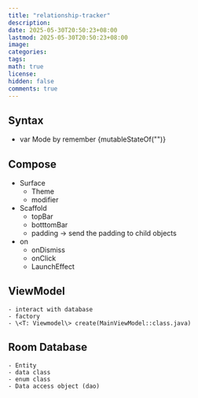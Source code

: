 ```yaml
---
title: "relationship-tracker"
description: 
date: 2025-05-30T20:50:23+08:00
lastmod: 2025-05-30T20:50:23+08:00
image: 
categories: 
tags: 
math: true
license: 
hidden: false
comments: true
---
```


## Syntax
- var Mode by remember {mutableStateOf("")}
## Compose
- Surface
    - Theme
    - modifier
- Scaffold
    - topBar
    - botttomBar
    - padding -> send the padding to child objects
- on
    - onDismiss
    - onClick
    - LaunchEffect
## ViewModel
    - interact with database
    - factory
    - \<T: Viewmodel\> create(MainViewModel::class.java)

## Room Database
    - Entity
    - data class
    - enum class
    - Data access object (dao)
